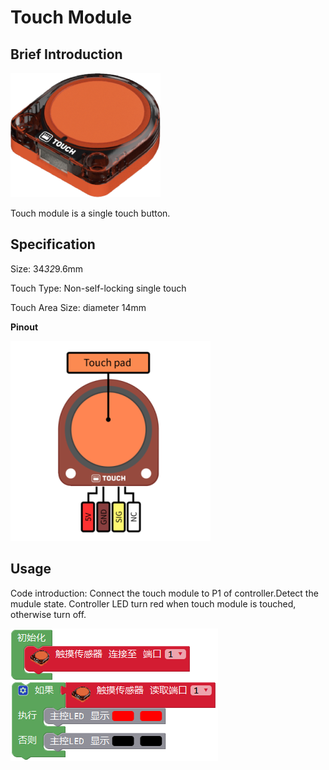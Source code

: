 # Touch Module

## Brief Introduction

![](./images/render_touch.png)

Touch module is a single touch button.

## Specification

Size: 34*32*9.6mm

Touch Type: Non-self-locking single touch

Touch Area Size: diameter 14mm


**Pinout**

![](./images/pinout_touch.png)

## Usage

Code introduction: Connect the touch module to P1 of controller.Detect the mudule state. Controller LED turn red when touch module is touched, otherwise turn off. 

![](./images/Mixly_example_touch.png)

